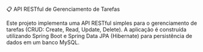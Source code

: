 📋 API RESTful de Gerenciamento de Tarefas

Este projeto implementa uma API RESTful simples para o gerenciamento de tarefas (CRUD: Create, Read, Update, Delete). A aplicação é construída utilizando Spring Boot e Spring Data JPA (Hibernate) para persistência de dados em um banco MySQL.
